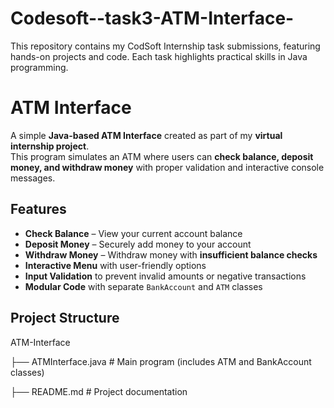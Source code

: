 # Codesoft--task3-ATM-Interface-
This repository contains my CodSoft Internship task submissions, featuring hands-on projects and code. Each task highlights practical skills in Java programming.

# ATM Interface

A simple **Java-based ATM Interface** created as part of my **virtual internship project**.  
This program simulates an ATM where users can **check balance, deposit money, and withdraw money** with proper validation and interactive console messages.


## Features

- **Check Balance** – View your current account balance  
- **Deposit Money** – Securely add money to your account  
- **Withdraw Money** – Withdraw money with **insufficient balance checks**  
- **Interactive Menu** with user-friendly options  
- **Input Validation** to prevent invalid amounts or negative transactions  
- **Modular Code** with separate `BankAccount` and `ATM` classes  


## Project Structure

ATM-Interface


├── ATMInterface.java # Main program (includes ATM and BankAccount classes)

├── README.md # Project documentation
